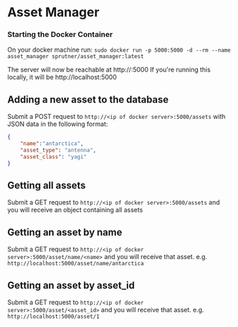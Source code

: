 # Asset Manager

### Starting the Docker Container

On your docker machine run:
`sudo docker run -p 5000:5000 -d --rm --name asset_manager sprutner/asset_manager:latest`

The server will now be reachable at http://<ip of docker server>:5000
If you're running this locally, it will be http://localhost:5000


## Adding a new asset to the database

Submit a POST request to `http://<ip of docker server>:5000/assets` with JSON data in the following format:

```json
{
	"name":"antarctica",
	"asset_type": "antenna",
	"asset_class": "yagi"
}
```

## Getting all assets

Submit a GET request to `http://<ip of docker server>:5000/assets` and you will receive an object containing all assets

## Getting an asset by name

Submit a GET request to `http://<ip of docker server>:5000/asset/name/<name>` and you will receive that asset. e.g. `http://localhost:5000/asset/name/antarctica`

## Getting an asset by asset_id

Submit a GET request to `http://<ip of docker server>:5000/asset/<asset_id>` and you will receive that asset. e.g. `http://localhost:5000/asset/1`
